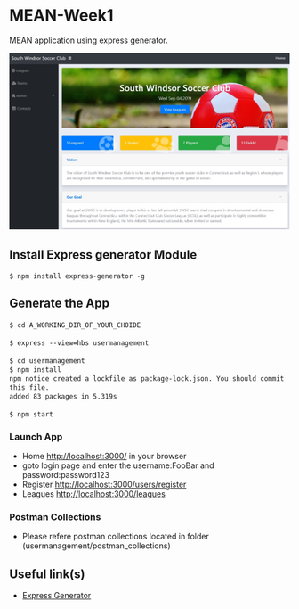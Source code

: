 # MEAN-Week1
MEAN application using express generator.

![SoccerClub](usermanagement/public/images/soccerclub.jpg "SoccerClub")

## Install Express generator Module
```
$ npm install express-generator -g
```
## Generate the App
```
$ cd A_WORKING_DIR_OF_YOUR_CHOIDE

$ express --view=hbs usermanagement

$ cd usermanagement
$ npm install
npm notice created a lockfile as package-lock.json. You should commit this file.
added 83 packages in 5.319s

$ npm start

```

### Launch App
- Home [http://localhost:3000/](http://localhost:3000/) in your browser
- goto login page and enter the username:FooBar and password:password123
- Register  [http://localhost:3000/users/register](http://localhost:3000/users/register) 
- Leagues  [http://localhost:3000/leagues](http://localhost:3000/leagues) 


### Postman Collections
- Please refere postman collections located in folder (usermanagement/postman_collections)


## Useful link(s)
* [Express Generator](https://expressjs.com/en/starter/generator.html)
